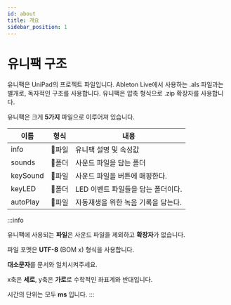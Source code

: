 ```yaml
---
id: about
title: 개요
sidebar_position: 1
---
```


# 유니팩 구조

유니팩은 UniPad의 프로젝트 파일입니다. Ableton Live에서 사용하는 .als 파일과는 별개로, 독자적인 구조를 사용합니다. 유니팩은 압축 형식으로 .zip 확장자를 사용합니다.

유니팩은 크게 **5가지** 파일으로 이루어져 있습니다.

|이름|형식|내용|
|------|---|---|
|info|📄파일|유니팩 설명 및 속성값|
|sounds|📁폴더|사운드 파일을 담는 폴더|
|keySound|📄파일|사운드 파일을 버튼에 매핑한다.|
|keyLED|📁폴더|LED 이벤트 파일들을 담는 폴더이다.|
|autoPlay|📄파일|자동재생을 위한 녹음 기록을 담는다.|

:::info

유니팩에 사용되는 **파일**은 사운드 파일을 제외하고 **확장자**가 없습니다.

파일 포멧은 **UTF-8** (BOM x) 형식을 사용합니다.

**대소문자**를 문서와 일치시켜주세요.

x축은 **세로**, y축은 **가로**로 수학적인 좌표계와 반대입니다.

시간의 단위는 모두 **ms** 입니다.
:::